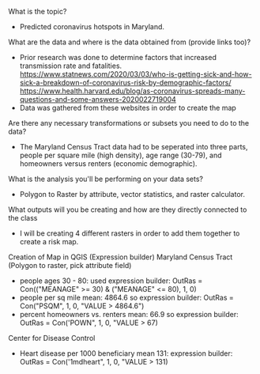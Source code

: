 What is the topic?
- Predicted coronavirus hotspots in Maryland. 

What are the data and where is the data obtained from (provide links too)?
- Prior research was done to determine factors that increased transmission rate and fatalities.
  https://www.statnews.com/2020/03/03/who-is-getting-sick-and-how-sick-a-breakdown-of-coronavirus-risk-by-demographic-factors/
  https://www.health.harvard.edu/blog/as-coronavirus-spreads-many-questions-and-some-answers-2020022719004
 - Data was gathered from these websites in order to create the map 

Are there any necessary transformations or subsets you need to do to the data?
- The Maryland Census Tract data had to be seperated into three parts, people per square mile (high density), age range (30-79), and homeowners versus renters (economic demographic). 

What is the analysis you'll be performing on your data sets?
- Polygon to Raster by attribute, vector statistics, and raster calculator. 

What outputs will you be creating and how are they directly connected to the class
- I will be creating 4 different rasters in order to add them together to create a risk map. 

Creation of Map in QGIS (Expression builder)
Maryland Census Tract (Polygon to raster, pick attribute field)
- people ages 30 - 80: used expression builder: OutRas = Con(("MEANAGE" >= 30) & ("MEANAGE" <= 80), 1, 0)
- people per sq mile mean: 4864.6 so expression builder: OutRas = Con("PSQM", 1, 0, "VALUE > 4864.6")
- percent homeowners vs. renters mean: 66.9 so expression builder: OutRas = Con('POWN", 1, 0, "VALUE > 67)

Center for Disease Control  
- Heart disease per 1000 beneficiary mean 131: expression builder: OutRas = Con('1mdheart", 1, 0, "VALUE > 131)
